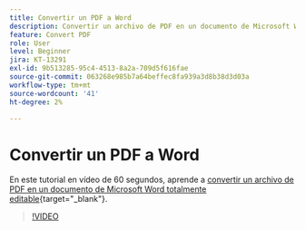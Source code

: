 ```yaml
---
title: Convertir un PDF a Word
description: Convertir un archivo de PDF en un documento de Microsoft Word totalmente editable
feature: Convert PDF
role: User
level: Beginner
jira: KT-13291
exl-id: 9b513285-95c4-4513-8a2a-709d5f616fae
source-git-commit: 063268e985b7a64beffec8fa939a3d8b38d3d03a
workflow-type: tm+mt
source-wordcount: '41'
ht-degree: 2%

---
```


# Convertir un PDF a Word

En este tutorial en vídeo de 60 segundos, aprende a [convertir un archivo de PDF en un documento de Microsoft Word totalmente editable](https://www.adobe.com/es/acrobat/online/pdf-to-word.html){target="_blank"}.

>[!VIDEO](https://video.tv.adobe.com/v/3411376?quality=12&learn=on&hidetitle=true)
